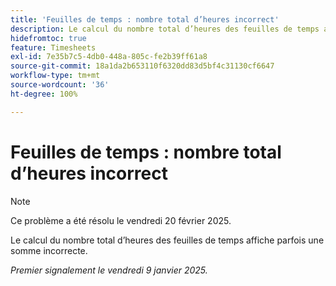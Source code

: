 ```yaml
---
title: 'Feuilles de temps : nombre total d’heures incorrect'
description: Le calcul du nombre total d’heures des feuilles de temps affiche parfois une somme incorrecte.
hidefromtoc: true
feature: Timesheets
exl-id: 7e35b7c5-4db0-448a-805c-fe2b39ff61a8
source-git-commit: 18a1da2b653110f6320dd83d5bf4c31130cf6647
workflow-type: tm+mt
source-wordcount: '36'
ht-degree: 100%

---
```


# Feuilles de temps : nombre total d’heures incorrect

>[!NOTE]
>
>Ce problème a été résolu le vendredi 20 février 2025.

Le calcul du nombre total d’heures des feuilles de temps affiche parfois une somme incorrecte.

_Premier signalement le vendredi 9 janvier 2025._
